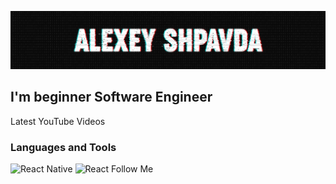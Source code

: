 [![Header](https://github.com/ishimoron/ishimoron/blob/main/assets/header.png)](https://www.youtube.com/channel/UC-8PllPkjOrFCX-_zDriTJQ)

## I'm beginner Software Engineer

Latest YouTube Videos

### Languages and Tools

![React Native](https://img.shields.io/badge/-React-Native-090909?style=for-the-badge&logo=React-Native&logoColor=00d1f7)
![React](https://img.shields.io/badge/-React-090909?style=for-the-badge&logo=React&logoColor=61DAFB)
Follow Me
